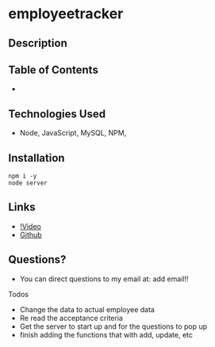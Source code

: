 # employeetracker

## Description

## Table of Contents
- 

## Technologies Used
- Node, JavaScript, MySQL, NPM, 

## Installation
```
npm i -y
node server
```

## Links
- [!Video]()
- [Github]()

## Questions?
- You can direct questions to my email at: add email!!


Todos
- Change the data to actual employee data
- Re read the acceptance criteria
- Get the server to start up and for the questions to pop up
- finish adding the functions that with add, update, etc
